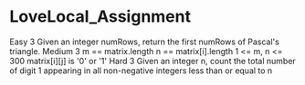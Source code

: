 # LoveLocal_Assignment
Easy 3
Given an integer numRows, return the first numRows of Pascal's triangle.
Medium 3 
m == matrix.length
n == matrix[i].length
1 <= m, n <= 300
matrix[i][j] is '0' or '1'
Hard 3
Given an integer n, count the total number of digit 1 appearing in all non-negative integers less than or equal to n
